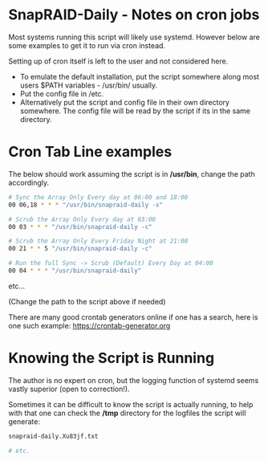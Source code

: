 # SnapRAID-Daily - Notes on cron jobs

Most systems running this script will likely use systemd.
However below are some examples to get it to run via cron
instead.

Setting up of cron itself is left to the user and not considered here.

* To emulate the default installation, put the script somewhere along most users $PATH variables - /usr/bin/ usually.   
* Put the config file in /etc.   
* Alternatively put the script and config file in their own directory somewhere. The config file will be read by the script if its in the same directory.   

# Cron Tab Line examples

The below should work assuming the script is in **/usr/bin**, change the path accordingly.

```bash
# Sync the Array Only Every day at 06:00 and 18:00
00 06,18 * * * "/usr/bin/snapraid-daily -s"

# Scrub the Array Only Every day at 03:00
00 03 * * * "/usr/bin/snapraid-daily -c"

# Scrub the Array Only Every Friday Night at 21:00
00 21 * * 5 "/usr/bin/snapraid-daily -c"

# Run the full Sync -> Scrub (Default) Every Day at 04:00
00 04 * * * "/usr/bin/snapraid-daily"
```

etc...

(Change the path to the script above if needed)

There are many good crontab generators online if one has a search,
here is one such example:
https://crontab-generator.org

# Knowing the Script is Running

The author is no expert on cron, but the logging function of systemd
seems vastly superior (open to correction!).

Sometimes it can be difficult to know the script is actually running,
to help with that one can check the **/tmp** directory for the logfiles
the script will generate:   
```bash
snapraid-daily.Xu83jf.txt

# etc.
```

